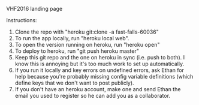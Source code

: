 VHF2016 landing page

Instructions:
1. Clone the repo with "heroku git:clone -a fast-falls-60036"
2. To run the app locally, run "heroku local web".
3. To open the version running on heroku, run "heroku open"
4. To deploy to heroku, run "git push heroku master"
5. Keep this git repo and the one on heroku in sync (i.e. push to both). I know this is annoying but it's too much work to set up automatically.
6. If you run it locally and key errors on undefined errors, ask Ethan for help because you're probably missing config variable definitions (which define keys that we don't want to post publicly).
7. If you don't have an heroku account, make one and send Ethan the email you used to register so he can add you as a collaborator.
